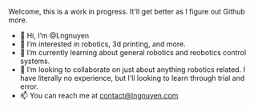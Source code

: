 Welcome, this is a work in progress. It'll get better as I figure out Github more. 

- 👋 Hi, I’m @Lngnuyen
- 👀 I’m interested in robotics, 3d printing, and more.
- 🌱 I’m currently learning about general robotics and reobotics control systems.
- 💞️ I’m looking to collaborate on just about anything robotics related. I have literally no experience, but I'll looking to learn through trial and error.
- 📫 You can reach me at contact@lngnuyen.com

<!---
Lngnuyen/Lngnuyen is a ✨ special ✨ repository because its `README.md` (this file) appears on your GitHub profile.
You can click the Preview link to take a look at your changes.
--->
